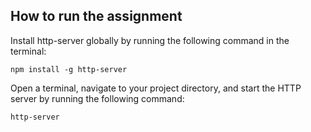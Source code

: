 ## How to run the assignment

<p>Install http-server globally by running the following command in the terminal:</p>

`npm install -g http-server`

<p>Open a terminal, navigate to your project directory, and start the HTTP server by running the following command:</p>

`http-server`
